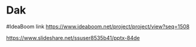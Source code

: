 # Dak

#IdeaBoom link
https://www.ideaboom.net/project/project/view?seq=1508


https://www.slideshare.net/ssuser8535b41/pptx-84de
